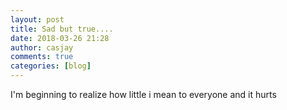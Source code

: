 ```yaml
---
layout: post
title: Sad but true....
date: 2018-03-26 21:28
author: casjay
comments: true
categories: [blog]
---
```


I'm beginning to realize how little i mean to everyone and it hurts  
